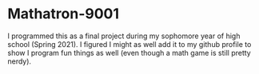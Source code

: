 # Mathatron-9001

I programmed this as a final project during my sophomore year of high school (Spring 2021). I figured I might as well add it to my github profile to show I program fun things as well (even though a math game is still pretty nerdy).
